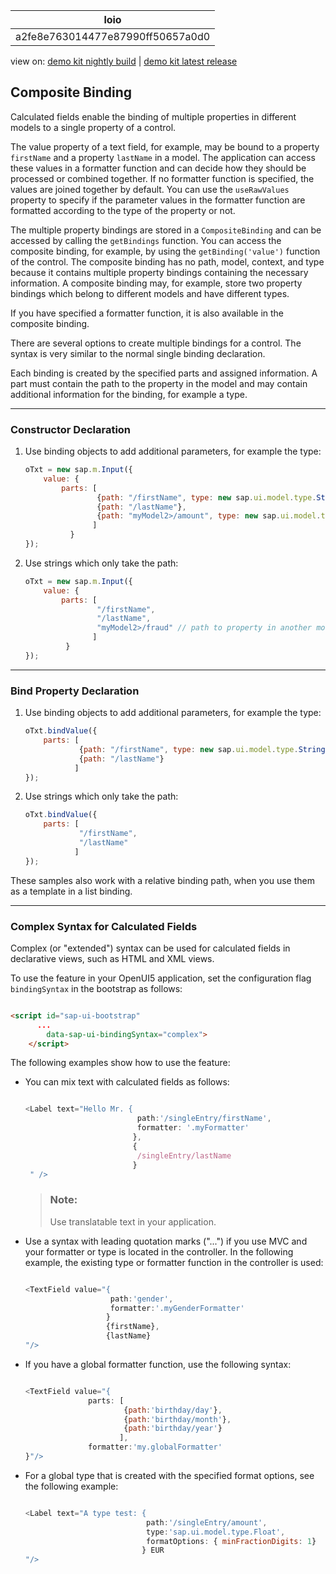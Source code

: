 <!-- loioa2fe8e763014477e87990ff50657a0d0 -->

| loio |
| -----|
| a2fe8e763014477e87990ff50657a0d0 |

<div id="loio">

view on: [demo kit nightly build](https://openui5nightly.hana.ondemand.com/#/topic/a2fe8e763014477e87990ff50657a0d0) | [demo kit latest release](https://openui5.hana.ondemand.com/#/topic/a2fe8e763014477e87990ff50657a0d0)</div>

## Composite Binding

Calculated fields enable the binding of multiple properties in different models to a single property of a control.

The value property of a text field, for example, may be bound to a property `firstName` and a property `lastName` in a model. The application can access these values in a formatter function and can decide how they should be processed or combined together. If no formatter function is specified, the values are joined together by default. You can use the `useRawValues` property to specify if the parameter values in the formatter function are formatted according to the type of the property or not.

The multiple property bindings are stored in a `CompositeBinding` and can be accessed by calling the `getBindings` function. You can access the composite binding, for example, by using the `getBinding('value')` function of the control. The composite binding has no path, model, context, and type because it contains multiple property bindings containing the necessary information. A composite binding may, for example, store two property bindings which belong to different models and have different types.

If you have specified a formatter function, it is also available in the composite binding.

There are several options to create multiple bindings for a control. The syntax is very similar to the normal single binding declaration.

Each binding is created by the specified parts and assigned information. A part must contain the path to the property in the model and may contain additional information for the binding, for example a type.

***

<a name="loioa2fe8e763014477e87990ff50657a0d0__section_N10044_N10011_N10001"/>

### Constructor Declaration

1.  Use binding objects to add additional parameters, for example the type:

    ``` js
    oTxt = new sap.m.Input({
        value: {
            parts: [
                    {path: "/firstName", type: new sap.ui.model.type.String()},
                    {path: "/lastName"},
                    {path: "myModel2>/amount", type: new sap.ui.model.type.Float()} // path to property in another model
                   ]
              }
    }); 
    ```

2.  Use strings which only take the path:

    ``` js
    oTxt = new sap.m.Input({
        value: {
            parts: [
                    "/firstName",
                    "/lastName",
                    "myModel2>/fraud" // path to property in another model
                   ]
             }
    }); 
    ```


***

<a name="loioa2fe8e763014477e87990ff50657a0d0__section_N10062_N10011_N10001"/>

### Bind Property Declaration

1.  Use binding objects to add additional parameters, for example the type:

    ``` js
    oTxt.bindValue({
        parts: [
                {path: "/firstName", type: new sap.ui.model.type.String()},
                {path: "/lastName"}
               ]
    }); 
    ```

2.  Use strings which only take the path:

    ``` js
    oTxt.bindValue({
        parts: [
                "/firstName",
                "/lastName"
               ]
    }); 
    ```


These samples also work with a relative binding path, when you use them as a template in a list binding.

***

<a name="loioa2fe8e763014477e87990ff50657a0d0__section_tlp_5np_rcb"/>

### Complex Syntax for Calculated Fields

Complex \(or "extended"\) syntax can be used for calculated fields in declarative views, such as HTML and XML views.

To use the feature in your OpenUI5 application, set the configuration flag `bindingSyntax` in the bootstrap as follows:

``` html

<script id="sap-ui-bootstrap"
      ...
        data-sap-ui-bindingSyntax="complex">
    </script>
```

The following examples show how to use the feature:

-   You can mix text with calculated fields as follows:

    ``` js
    
    <Label text="Hello Mr. {
                             path:'/singleEntry/firstName', 
                             formatter: '.myFormatter'
                            }, 
                            {
                             /singleEntry/lastName
                            }
     " />
    ```

    > ### Note:  
    > Use translatable text in your application.

-   Use a syntax with leading quotation marks \("..."\) if you use MVC and your formatter or type is located in the controller. In the following example, the existing type or formatter function in the controller is used:

    ``` js
    
    <TextField value="{
                       path:'gender', 
                       formatter:'.myGenderFormatter'
                      } 
                      {firstName}, 
                      {lastName}
    "/>
    ```

-   If you have a global formatter function, use the following syntax:

    ``` js
    
    <TextField value="{
                  parts: [
                          {path:'birthday/day'},
                          {path:'birthday/month'},
                          {path:'birthday/year'}
                         ], 
                  formatter:'my.globalFormatter'
    }"/>
    ```

-   For a global type that is created with the specified format options, see the following example:

    ``` js
    
    <Label text="A type test: {
                               path:'/singleEntry/amount', 
                               type:'sap.ui.model.type.Float', 
                               formatOptions: { minFractionDigits: 1}
                              } EUR
    "/>
    ```


